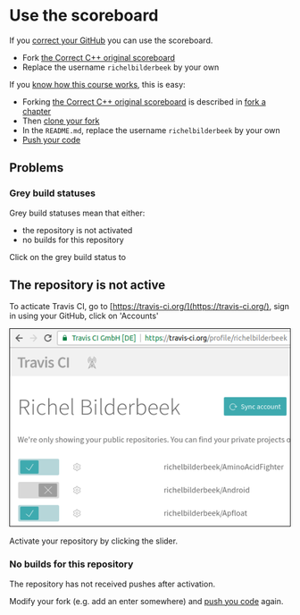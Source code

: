 # Use the scoreboard 

If you [correct your GitHub](correct_your_github.md) you can use the scoreboard.

 * Fork [the Correct C++ original scoreboard](https://github.com/richelbilderbeek/correct_cpp_scoreboard)
 * Replace the username `richelbilderbeek` by your own

If you [know how this course works](how_this_course_works.md), this is easy:

 * Forking [the Correct C++ original scoreboard](https://github.com/richelbilderbeek/correct_cpp_scoreboard) is described in [fork a chapter](fork_a_chapter.md)
 * Then [clone your fork](clone_your_fork.md)
 * In the `README.md`, replace the username `richelbilderbeek` by your own
 * [Push your code](push_your_code.md)

## Problems

### Grey build statuses

Grey build statuses mean that either:

  * the repository is not activated
  * no builds for this repository

Click on the grey build status to 

## The repository is not active

To acticate Travis CI, go to [https://travis-ci.org/](https://travis-ci.org/), sign in using your GitHub, click on 'Accounts'

![Activate your repository](pics/TravisAccountsBordered.png)

Activate your repository by clicking the slider.

### No builds for this repository

The repository has not received pushes after activation. 

Modify your fork (e.g. add an enter somewhere) and [push you code](push_your_code.md) again.




 







